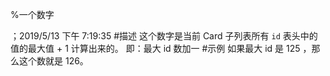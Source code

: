 
%一个数字

；2019/5/13 下午 7:19:35
#描述
这个数字是当前 Card 子列表所有 `id` 表头中的值的最大值 + 1 计算出来的。
即：最大 id 数加一
#示例
如果最大 id 是 125 ，那么这个数就是 126。
